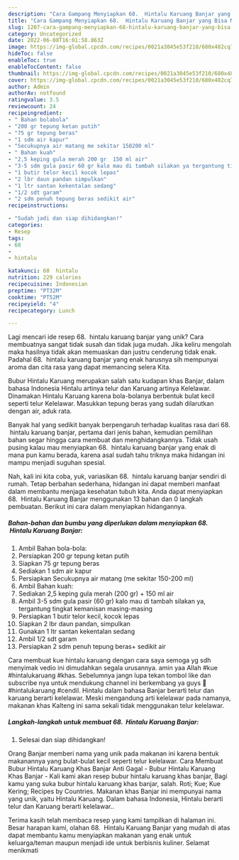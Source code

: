 ```yaml
---
description: "Cara Gampang Menyiapkan 68.  Hintalu Karuang Banjar yang Bisa Manjain Lidah"
title: "Cara Gampang Menyiapkan 68.  Hintalu Karuang Banjar yang Bisa Manjain Lidah"
slug: 1207-cara-gampang-menyiapkan-68-hintalu-karuang-banjar-yang-bisa-manjain-lidah
category: Uncategorized
date: 2022-06-08T16:01:58.863Z
image: https://img-global.cpcdn.com/recipes/0021a3045e53f210/680x482cq70/68-hintalu-karuang-banjar-foto-resep-utama.jpg
hideToc: false
enableToc: true
enableTocContent: false
thumbnail: https://img-global.cpcdn.com/recipes/0021a3045e53f210/680x482cq70/68-hintalu-karuang-banjar-foto-resep-utama.jpg
cover: https://img-global.cpcdn.com/recipes/0021a3045e53f210/680x482cq70/68-hintalu-karuang-banjar-foto-resep-utama.jpg
author: Admin
authorAv: notfound
ratingvalue: 3.5
reviewcount: 24
recipeingredient:
- " Bahan bolabola"
- "200 gr tepung ketan putih"
- "75 gr tepung beras"
- "1 sdm air kapur"
- "Secukupnya air matang me sekitar 150200 ml"
- " Bahan kuah"
- "2,5 keping gula merah 200 gr  150 ml air"
- "3-5 sdm gula pasir 60 gr kalo mau di tambah silakan ya tergantung tingkat kemanisan masingmasing"
- "1 butir telor kecil kocok lepas"
- "2 lbr daun pandan simpulkan"
- "1 ltr santan kekentalan sedang"
- "1/2 sdt garam"
- "2 sdm penuh tepung beras sedikit air"
recipeinstructions:

- "Sudah jadi dan siap dihidangkan!"
categories:
- Resep
tags:
- 68
- 
- hintalu

katakunci: 68  hintalu 
nutrition: 229 calories
recipecuisine: Indonesian
preptime: "PT32M"
cooktime: "PT52M"
recipeyield: "4"
recipecategory: Lunch

---
```





Lagi mencari ide resep 68.  hintalu karuang banjar yang unik? Cara membuatnya sangat tidak susah dan tidak juga mudah. Jika keliru mengolah maka hasilnya tidak akan memuaskan dan justru cenderung tidak enak. Padahal 68.  hintalu karuang banjar yang enak harusnya sih mempunyai aroma dan cita rasa yang dapat memancing selera Kita.





Bubur Hintalu Karuang merupakan salah satu kudapan khas Banjar, dalam bahasa Indonesia Hintalu artinya telur dan Karuang artinya Kelelawar. Dinamakan Hintalu Karuang karena bola-bolanya berbentuk bulat kecil seperti telur Kelelawar. Masukkan tepung beras yang sudah dilarutkan dengan air, aduk rata.

Banyak hal yang sedikit banyak berpengaruh terhadap kualitas rasa dari 68.  hintalu karuang banjar, pertama dari jenis bahan, kemudian pemilihan bahan segar hingga cara membuat dan menghidangkannya. Tidak usah pusing kalau mau menyiapkan 68.  hintalu karuang banjar yang enak di mana pun kamu berada, karena asal sudah tahu triknya maka hidangan ini mampu menjadi suguhan spesial.






Nah, kali ini kita coba, yuk, variasikan 68.  hintalu karuang banjar sendiri di rumah. Tetap berbahan sederhana, hidangan ini dapat memberi manfaat dalam membantu menjaga kesehatan tubuh kita. Anda dapat menyiapkan 68.  Hintalu Karuang Banjar menggunakan 13 bahan dan 0 langkah pembuatan. Berikut ini cara dalam menyiapkan hidangannya.

<!--inarticleads1-->

##### Bahan-bahan dan bumbu yang diperlukan dalam menyiapkan 68.  Hintalu Karuang Banjar:

1. Ambil  Bahan bola-bola:
1. Persiapkan 200 gr tepung ketan putih
1. Siapkan 75 gr tepung beras
1. Sediakan 1 sdm air kapur
1. Persiapkan Secukupnya air matang (me sekitar 150-200 ml)
1. Ambil  Bahan kuah:
1. Sediakan 2,5 keping gula merah (200 gr) + 150 ml air
1. Ambil 3-5 sdm gula pasir (60 gr) kalo mau di tambah silakan ya, tergantung tingkat kemanisan masing-masing
1. Persiapkan 1 butir telor kecil, kocok lepas
1. Siapkan 2 lbr daun pandan, simpulkan
1. Gunakan 1 ltr santan kekentalan sedang
1. Ambil 1/2 sdt garam
1. Persiapkan 2 sdm penuh tepung beras+ sedikit air


Cara membuat kue hintalu karuang dengan cara saya semoga yg sdh menyimak vedio ini dimudahkan segala urusannya. amin yaa Allah #kue #hintalukaruang #khas. Sebelumnya jangn lupa tekan tombol like dan subscribe nya untuk mendukung channel ini berkembang ya guys 🤗 #hintalukaruang #cendil. Hintalu dalam bahasa Banjar berarti telur dan karuang berarti kelelawar. Meski mengandung arti kelelawar pada namanya, makanan khas Kalteng ini sama sekali tidak menggunakan telur kelelawar. 

<!--inarticleads2-->

##### Langkah-langkah untuk membuat 68.  Hintalu Karuang Banjar:


1. Selesai dan siap dihidangkan!

Orang Banjar memberi nama yang unik pada makanan ini karena bentuk makanannya yang bulat-bulat kecil seperti telur kelelawar. Cara Membuat Bubur Hintalu Karuang Khas Banjar Anti Gagal - Bubur Hintalu Karuang Khas Banjar - Kali kami akan resep bubur hintalu karuang khas banjar, Bagi kamu yang suka bubur hintalu karuang khas banjar, salah. Roti; Kue; Kue Kering; Recipes by Countries. Makanan khas Banjar ini mempunyai nama yang unik, yaitu Hintalu Karuang. Dalam bahasa Indonesia, Hintalu berarti telur dan Karuang berarti kelelawar.. 

Terima kasih telah membaca resep yang kami tampilkan di halaman ini. Besar harapan kami, olahan 68.  Hintalu Karuang Banjar yang mudah di atas dapat membantu kamu menyiapkan makanan yang enak untuk keluarga/teman maupun menjadi ide untuk berbisnis kuliner. Selamat menikmati
